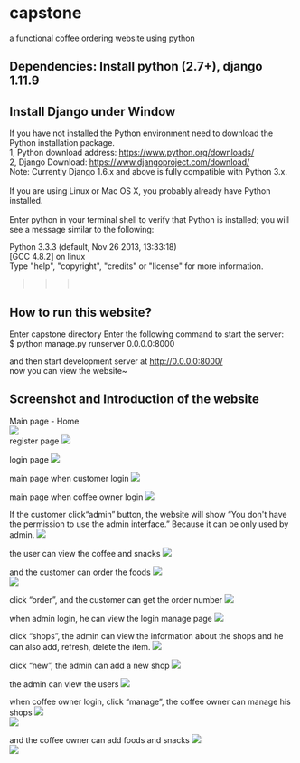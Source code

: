 # capstone
a functional coffee ordering website using python

Dependencies: Install python (2.7+), django 1.11.9
-----

Install Django under Window</br>
-----
If you have not installed the Python environment need to download the Python installation package.</br>
1, Python download address: https://www.python.org/downloads/</br>
2, Django Download: https://www.djangoproject.com/download/</br>
Note: Currently Django 1.6.x and above is fully compatible with Python 3.x.</br>
</br>
If you are using Linux or Mac OS X, you probably already have Python installed.</br>
</br>
Enter python in your terminal shell to verify that Python is installed; you will see a message similar to the following:</br>

Python 3.3.3 (default, Nov 26 2013, 13:33:18)</br>
[GCC 4.8.2] on linux</br>
Type "help", "copyright", "credits" or "license" for more information.</br>
>>></br>

How to run this website?</br>
----
Enter capstone directory Enter the following command to start the server:</br>
$ python manage.py runserver 0.0.0.0:8000</br>


and then start development server at http://0.0.0.0:8000/</br>
now you can view the website~</br>

Screenshot and Introduction of the website</br>
----
Main page - Home</br>
![](https://github.com/kinda0226/capstone/raw/master/image/1.png)  
register page
![](https://github.com/kinda0226/capstone/raw/master/image/2.png)  

login page
![](https://github.com/kinda0226/capstone/raw/master/image/3.png)  

main page when customer login
![](https://github.com/kinda0226/capstone/raw/master/image/4.png)  

main page when coffee owner login
![](https://github.com/kinda0226/capstone/raw/master/image/5.png)  


If the customer click“admin” button, the website will show “You don't have the permission to use the admin interface.” Because it can be only used by admin.
![](https://github.com/kinda0226/capstone/raw/master/image/6.png)  

the user can view the coffee and snacks
![](https://github.com/kinda0226/capstone/raw/master/image/7.png)  

and the customer can order the foods
![](https://github.com/kinda0226/capstone/raw/master/image/8.png)  
![](https://github.com/kinda0226/capstone/raw/master/image/9.png)  

click “order”, and the customer can get the order number
![](https://github.com/kinda0226/capstone/raw/master/image/10.png)  

when admin login, he can view the login manage page
![](https://github.com/kinda0226/capstone/raw/master/image/11.png)  

click “shops”, the admin can view the information about the shops and he can also add, refresh, delete the item.
![](https://github.com/kinda0226/capstone/raw/master/image/12.png)  

click “new”, the admin can add a new shop
![](https://github.com/kinda0226/capstone/raw/master/image/13.png)  

the admin can view the users
![](https://github.com/kinda0226/capstone/raw/master/image/14.png)  

when coffee owner login, click “manage”, the coffee owner can manage his shops
![](https://github.com/kinda0226/capstone/raw/master/image/15.png)  
![](https://github.com/kinda0226/capstone/raw/master/image/16.png)  

and the coffee owner can add foods and snacks
![](https://github.com/kinda0226/capstone/raw/master/image/17.png)  
![](https://github.com/kinda0226/capstone/raw/master/image/18.png)  


